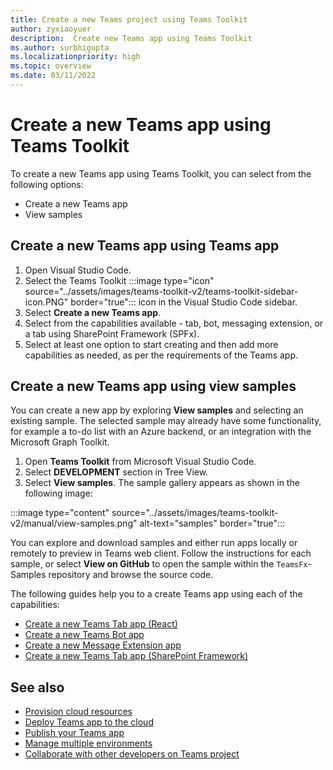 ```yaml
---
title: Create a new Teams project using Teams Toolkit
author: zyxiaoyuer
description:  Create new Teams app using Teams Toolkit
ms.author: surbhigupta
ms.localizationpriority: high
ms.topic: overview
ms.date: 03/11/2022
---
```


# Create a new Teams app using Teams Toolkit

To create a new Teams app using Teams Toolkit, you can select from the following options:
* Create a new Teams app
* View samples

## Create a new Teams app using Teams app

1. Open Visual Studio Code.
1. Select the Teams Toolkit :::image type="icon" source="../assets/images/teams-toolkit-v2/teams-toolkit-sidebar-icon.PNG" border="true"::: icon in the Visual Studio Code sidebar.
1. Select **Create a new Teams app**.
1. Select from the capabilities available - tab, bot, messaging extension, or a tab using SharePoint Framework (SPFx). 
1. Select at least one option to start creating and then add more capabilities as needed, as per the requirements of the Teams app.

## Create a new Teams app using view samples

You can create a new app by exploring **View samples** and selecting an existing sample. The selected sample may already have some functionality, for example a to-do list with an Azure backend, or an integration with the Microsoft Graph Toolkit.

 1. Open **Teams Toolkit** from Microsoft Visual Studio Code.
 1. Select **DEVELOPMENT** section in Tree View.
 1. Select **View samples**. The sample gallery appears as shown in the following image:
 
:::image type="content" source="../assets/images/teams-toolkit-v2/manual/view-samples.png" alt-text="samples" border="true":::

You can explore and download samples and either run apps locally or remotely to preview in Teams web client. Follow the instructions for each sample, or select **View on GitHub** to open the sample within the `TeamsFx`- Samples repository and browse the source code.

The following guides help you to a create Teams app using each of the capabilities:

- [Create a new Teams Tab app (React)](/microsoftteams/platform/sbs-gs-javascript?tabs=vscode%2Cvsc%2Cviscode%2Cvcode&tutorial-step=2)
- [Create a new Teams Bot app](/microsoftteams/platform/sbs-gs-spfx?tabs=vscode%2Cviscode&branch)
- [Create a new Message Extension app](/microsoftteams/platform/sbs-gs-javascript?tabs=vscode%2Cvsc%2Cviscode%2Cvcode&tutorial-step=6&branch)
- [Create a new Teams Tab app (SharePoint Framework)](/microsoftteams/platform/sbs-gs-spfx?tabs=vscode%2Cviscode&branch) 

## See also

* [Provision cloud resources](provision.md)
* [Deploy Teams app to the cloud](deploy.md)
* [Publish your Teams app](TeamsFx-collaboration.md)
* [Manage multiple environments](TeamsFx-multi-env.md)
* [Collaborate with other developers on Teams project](TeamsFx-collaboration.md)